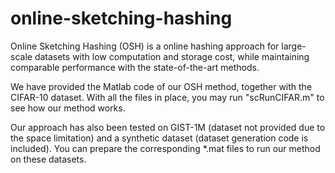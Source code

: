 online-sketching-hashing
========================

Online Sketching Hashing (OSH) is a online hashing approach for large-scale datasets with low computation and storage cost, while maintaining comparable performance with the state-of-the-art methods.

We have provided the Matlab code of our OSH method, together with the CIFAR-10 dataset. With all the files in place, you may run "scRunCIFAR.m" to see how our method works.

Our approach has also been tested on GIST-1M (dataset not provided due to the space limitation) and a synthetic dataset (dataset generation code is included). You can prepare the corresponding *.mat files to run our method on these datasets.
